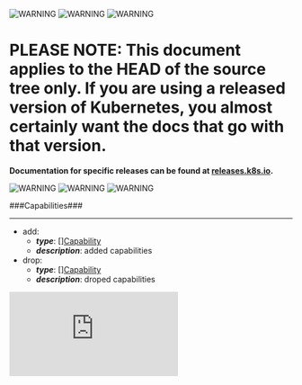 <!-- BEGIN MUNGE: UNVERSIONED_WARNING -->

<!-- BEGIN STRIP_FOR_RELEASE -->

![WARNING](http://kubernetes.io/img/warning.png)
![WARNING](http://kubernetes.io/img/warning.png)
![WARNING](http://kubernetes.io/img/warning.png)

<h1>PLEASE NOTE: This document applies to the HEAD of the source
tree only. If you are using a released version of Kubernetes, you almost
certainly want the docs that go with that version.</h1>

<strong>Documentation for specific releases can be found at
[releases.k8s.io](http://releases.k8s.io).</strong>

![WARNING](http://kubernetes.io/img/warning.png)
![WARNING](http://kubernetes.io/img/warning.png)
![WARNING](http://kubernetes.io/img/warning.png)

<!-- END STRIP_FOR_RELEASE -->

<!-- END MUNGE: UNVERSIONED_WARNING -->
###Capabilities###

---
* add: 
  * **_type_**: [][Capability](Capability.md)
  * **_description_**: added capabilities
* drop: 
  * **_type_**: [][Capability](Capability.md)
  * **_description_**: droped capabilities


<!-- BEGIN MUNGE: GENERATED_ANALYTICS -->
[![Analytics](https://kubernetes-site.appspot.com/UA-36037335-10/GitHub/docs/api-types/v1/Capabilities.md?pixel)]()
<!-- END MUNGE: GENERATED_ANALYTICS -->
